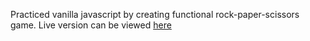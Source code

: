 Practiced vanilla javascript by creating functional rock-paper-scissors game. Live version can be viewed [here](https://mvangin.github.io/rock-paper-scissors/)
